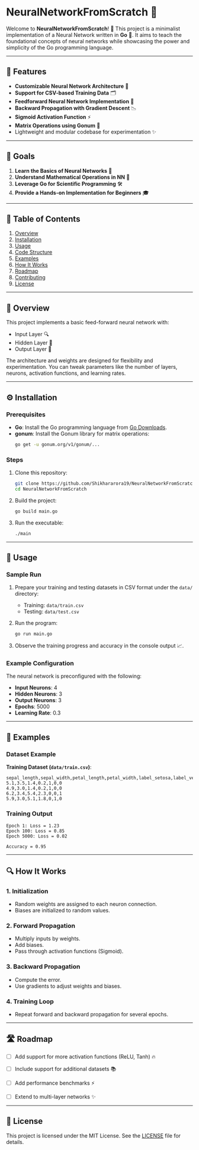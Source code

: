 # NeuralNetworkFromScratch 🚀

Welcome to **NeuralNetworkFromScratch**! 🎉 This project is a minimalist implementation of a Neural Network written in **Go** 🦦. It aims to teach the foundational concepts of neural networks while showcasing the power and simplicity of the Go programming language.

---

## 🌟 Features

- **Customizable Neural Network Architecture** 🧠
- **Support for CSV-based Training Data** 🗂️
- **Feedforward Neural Network Implementation** 🔁
- **Backward Propagation with Gradient Descent** 📉
- **Sigmoid Activation Function** ⚡
- **Matrix Operations using Gonum** 🧮
- Lightweight and modular codebase for experimentation ✨

---

## 🎯 Goals

1. **Learn the Basics of Neural Networks** 🏫
2. **Understand Mathematical Operations in NN** 🧾
3. **Leverage Go for Scientific Programming** 🛠️
4. **Provide a Hands-on Implementation for Beginners** 🎓

---

## 📖 Table of Contents

1. [Overview](#overview)
2. [Installation](#installation)
3. [Usage](#usage)
4. [Code Structure](#code-structure)
5. [Examples](#examples)
6. [How It Works](#how-it-works)
7. [Roadmap](#roadmap)
8. [Contributing](#contributing)
9. [License](#license)

---

## 🧐 Overview

This project implements a basic feed-forward neural network with:

- Input Layer 🔍
- Hidden Layer 🌌
- Output Layer 🎯

The architecture and weights are designed for flexibility and experimentation. You can tweak parameters like the number of layers, neurons, activation functions, and learning rates.

---

## ⚙️ Installation

### Prerequisites

- **Go**: Install the Go programming language from [Go Downloads](https://golang.org/dl/).
- **gonum**: Install the Gonum library for matrix operations:
  ```bash
  go get -u gonum.org/v1/gonum/...
  ```

### Steps

1. Clone this repository:
   ```bash
   git clone https://github.com/Shikhararora19/NeuralNetworkFromScratch.git
   cd NeuralNetworkFromScratch
   ```

2. Build the project:
   ```bash
   go build main.go
   ```

3. Run the executable:
   ```bash
   ./main
   ```

---

## 🚀 Usage

### Sample Run

1. Prepare your training and testing datasets in CSV format under the `data/` directory:
   - Training: `data/train.csv`
   - Testing: `data/test.csv`

2. Run the program:
   ```bash
   go run main.go
   ```

3. Observe the training progress and accuracy in the console output 📈.

### Example Configuration

The neural network is preconfigured with the following:
- **Input Neurons**: 4
- **Hidden Neurons**: 3
- **Output Neurons**: 3
- **Epochs**: 5000
- **Learning Rate**: 0.3

---

## 🧪 Examples

### Dataset Example

**Training Dataset (`data/train.csv`)**:
```csv
sepal_length,sepal_width,petal_length,petal_width,label_setosa,label_versicolor,label_virginica
5.1,3.5,1.4,0.2,1,0,0
4.9,3.0,1.4,0.2,1,0,0
6.2,3.4,5.4,2.3,0,0,1
5.9,3.0,5.1,1.8,0,1,0
```

### Training Output

```plaintext
Epoch 1: Loss = 1.23
Epoch 100: Loss = 0.85
Epoch 5000: Loss = 0.02

Accuracy = 0.95
```

---

## 🔍 How It Works

### 1. **Initialization**

- Random weights are assigned to each neuron connection.
- Biases are initialized to random values.

### 2. **Forward Propagation**

- Multiply inputs by weights.
- Add biases.
- Pass through activation functions (Sigmoid).

### 3. **Backward Propagation**

- Compute the error.
- Use gradients to adjust weights and biases.

### 4. **Training Loop**

- Repeat forward and backward propagation for several epochs.

---

## 🛣️ Roadmap

- [ ] Add support for more activation functions (ReLU, Tanh) 🔥
- [ ] Include support for additional datasets 📚
- [ ] Add performance benchmarks ⚡
- [ ] Extend to multi-layer networks ✨



---

## 📝 License

This project is licensed under the MIT License. See the [LICENSE](LICENSE) file for details.
